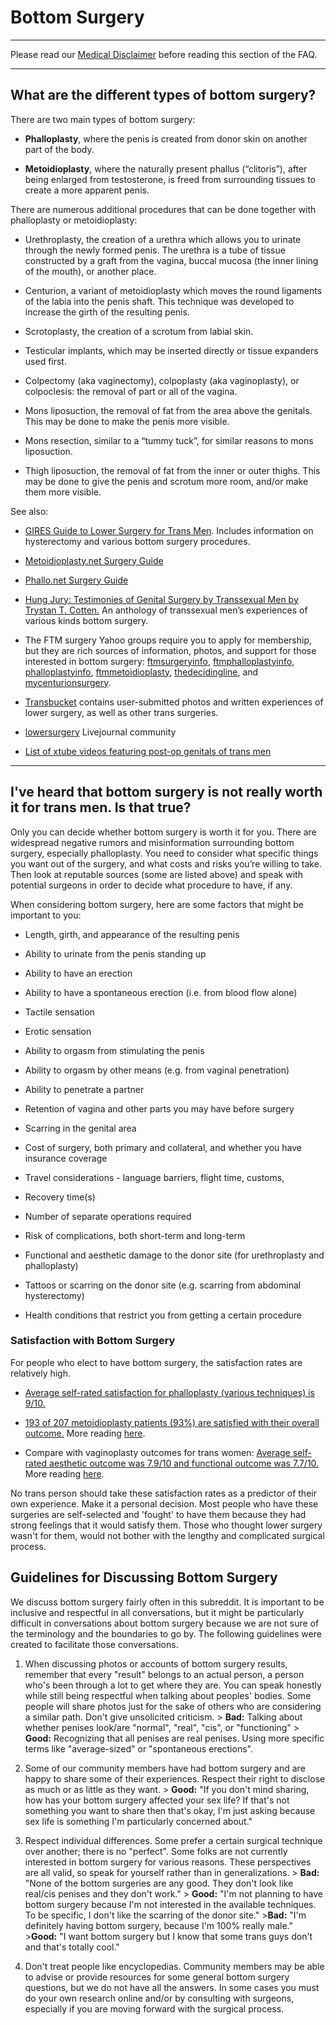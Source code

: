 # Bottom Surgery

***
Please read our [Medical Disclaimer](https://github.com/MissTeapot/LGBT-Wikis/blob/main/github_wiki/ftm/index#wiki_medical_disclaimer.md) before reading this section of the FAQ.

***
## What are the different types of bottom surgery?

There are two main types of bottom surgery:

* **Phalloplasty**, where the penis is created from donor skin on another part of the body.

* **Metoidioplasty**, where the naturally present phallus (“clitoris”), after being enlarged from testosterone, is freed from surrounding tissues to create a more apparent penis.
 
There are numerous additional procedures that can be done together with phalloplasty or metoidioplasty:

* Urethroplasty, the creation of a urethra which allows you to urinate through the newly formed penis. The urethra is a tube of tissue constructed by a graft from the vagina, buccal mucosa (the inner lining of the mouth), or another place.

* Centurion, a variant of metoidioplasty which moves the round ligaments of the labia into the penis shaft. This technique was developed to increase the girth of the resulting penis.

* Scrotoplasty, the creation of a scrotum from labial skin.

* Testicular implants, which may be inserted directly or tissue expanders used first.

* Colpectomy (aka vaginectomy), colpoplasty (aka vaginoplasty), or colpoclesis: the removal of part or all of the vagina.

* Mons liposuction, the removal of fat from the area above the genitals. This may be done to make the penis more visible.

* Mons resection, similar to a “tummy tuck”, for similar reasons to mons liposuction.

* Thigh liposuction, the removal of fat from the inner or outer thighs. This may be done to give the penis and scrotum more room, and/or make them more visible.

See also: 

* [GIRES Guide to Lower Surgery for Trans Men](https://www.gires.org.uk/wp-content/uploads/2014/08/lower-surgery.pdf). Includes information on hysterectomy and various bottom surgery procedures. 

* [Metoidioplasty.net Surgery Guide](http://www.metoidioplasty.net/)

* [Phallo.net Surgery Guide](http://www.phallo.net/)

* [Hung Jury: Testimonies of Genital Surgery by Transsexual Men by Trystan T. Cotten.](http://www.amazon.com/Hung-Jury-Testimonies-Genital-Transsexual/dp/0615692354/ref=cm_rdp_product) An anthology of transsexual men’s experiences of various kinds bottom surgery.

* The FTM surgery Yahoo groups require you to apply for membership, but they are rich sources of information, photos, and support for those interested in bottom surgery:  [ftmsurgeryinfo](https://groups.yahoo.com/neo/groups/ftmsurgeryinfo/info), [ftmphalloplastyinfo](https://groups.yahoo.com/neo/groups/ftmphalloplastyinfo/info), [phalloplastyinfo](https://groups.yahoo.com/neo/groups/phalloplastyinfo/info), [ftmmetoidioplasty](https://groups.yahoo.com/neo/groups/ftmmetoidioplasty/info), [thedecidingline](https://groups.yahoo.com/neo/groups/thedecidingline/info), and [mycenturionsurgery](https://groups.yahoo.com/neo/groups/mycenturionsurgery/info).

* [Transbucket](https://transbucket.com) contains user-submitted photos and written experiences of lower surgery, as well as other trans surgeries.

* [lowersurgery](http://lowersurgery.livejournal.com) Livejournal community

* [List of xtube videos featuring post-op genitals of trans men](http://transexualidadftm.blogspot.com/2013/09/recopilacion-de-videos-de.html)

***
## I've heard that bottom surgery is not really worth it for trans men. Is that true?

Only you can decide whether bottom surgery is worth it for you. There are widespread negative rumors and misinformation surrounding bottom surgery, especially phalloplasty. You need to consider what specific things you want out of the surgery, and what costs and risks you’re willing to take. Then look at reputable sources (some are listed above) and speak with potential surgeons in order to decide what procedure to have, if any.

When considering bottom surgery, here are some factors that might be important to you:

* Length, girth, and appearance of the resulting penis

* Ability to urinate from the penis standing up

* Ability to have an erection

* Ability to have a spontaneous erection (i.e. from blood flow alone)

* Tactile sensation

* Erotic sensation

* Ability to orgasm from stimulating the penis

* Ability to orgasm by other means (e.g. from vaginal penetration)

* Ability to penetrate a partner

* Retention of vagina and other parts you may have before surgery

* Scarring in the genital area

* Cost of surgery, both primary and collateral, and whether you have insurance coverage

* Travel considerations - language barriers, flight time, customs,

* Recovery time(s)

* Number of separate operations required

* Risk of complications, both short-term and long-term

* Functional and aesthetic damage to the donor site (for urethroplasty and phalloplasty)

* Tattoos or scarring on the donor site (e.g. scarring from abdominal hysterectomy) 

* Health conditions that restrict you from getting a certain procedure

### Satisfaction with Bottom Surgery

For people who elect to have bottom surgery, the satisfaction rates are relatively high. 

* [Average self-rated satisfaction for phalloplasty (various techniques) is 9/10.](http://www.amepc.org/tau/article/view/3748/4674)

* [193 of 207 metoidioplasty patients (93%) are satisfied with their overall outcome.](http://www.ncbi.nlm.nih.gov/pubmed/23444841) More reading [here](http://www.femaletomale.org/female-to-male-surgery/metoidioplasty/#results).

* Compare with vaginoplasty outcomes for trans women: [Average self-rated aesthetic outcome was 7.9/10 and functional outcome was 7.7/10.](http://www.ncbi.nlm.nih.gov/pubmed/25817066) More reading [here](http://www-ncbi-nlm-nih-gov.myaccess.library.utoronto.ca/pubmed/25817066).

No trans person should take these satisfaction rates as a predictor of their own experience. Make it a personal decision. Most people who have these surgeries are self-selected and 'fought' to have them because they had strong feelings that it would satisfy them. Those who thought lower surgery wasn't for them, would not bother with the lengthy and complicated surgical process. 


## Guidelines for Discussing Bottom Surgery

We discuss bottom surgery fairly often in this subreddit. It is important to be inclusive and respectful in all conversations, but it might be particularly difficult in conversations about bottom surgery because we are not sure of the terminology and the boundaries to go by. The following guidelines were created to facilitate those conversations.

1. When discussing photos or accounts of bottom surgery results, remember that every "result" belongs to an actual person, a person who's been through a lot to get where they are. You can speak honestly while still being respectful when talking about peoples' bodies. Some people will share photos just for the sake of others who are considering a similar path. Don't give unsolicited criticism.
&gt; **Bad:** Talking about whether penises look/are "normal", "real", "cis", or "functioning"
&gt; **Good:** Recognizing that all penises are real penises. Using more specific terms like "average-sized" or "spontaneous erections".

2. Some of our community members have had bottom surgery and are happy to share some of their experiences. Respect their right to disclose as much or as little as they want. 
&gt; **Good:** "If you don't mind sharing, how has your bottom surgery affected your sex life? If that's not something you want to share then that's okay, I'm just asking because sex life is something I'm particularly concerned about."

3. Respect individual differences. Some prefer a certain surgical technique over another; there is no "perfect". Some folks are not currently interested in bottom surgery for various reasons. These perspectives are all valid, so speak for yourself rather than in generalizations.
&gt; **Bad:** "None of the bottom surgeries are any good. They don't look like real/cis penises and they don't work."
&gt; **Good:** "I'm not planning to have bottom surgery because I'm not interested in the available techniques. To be specific, I don't like the scarring of the donor site."
&gt;**Bad:** "I'm definitely having bottom surgery, because I'm 100% really male."
&gt;**Good:** "I want bottom surgery but I know that some trans guys don't and that's totally cool."

4. Don't treat people like encyclopedias. Community members may be able to advise or provide resources for some general bottom surgery questions, but we do not have all the answers. In some cases you must do your own research online and/or by consulting with surgeons, especially if you are moving forward with the surgical process.